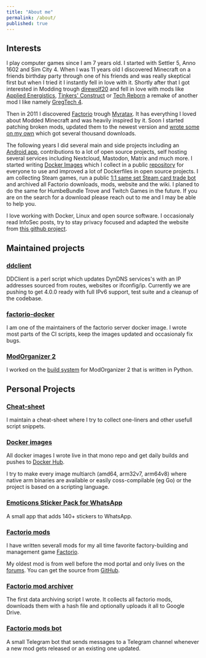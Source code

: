 ```yaml
---
title: "About me"
permalink: /about/
published: true
---
```


## Interests

I play computer games since I am 7 years old. I started with Settler 5, Anno 1602 and Sim City 4. When I was 11 years old I discovered Minecraft on a friends birthday party through one of his friends and was really skeptical first but when I tried it I instantly fell in love with it. Shortly after that I got interested in Modding trough [direwolf20](https://www.youtube.com/user/direwolf20) and fell in love with mods like [Applied Energistics](https://ae-mod.info/), [Tinkers' Construct](https://minecraft.curseforge.com/projects/tinkers-construct) or [Tech Reborn](https://minecraft.curseforge.com/projects/techreborn) a remake of another mod I like namely [GregTech 4](https://forum.industrial-craft.net/thread/7156-gregtech-6-1-7-10-website-patreon-info-support-and-suggestions/).

Then in 2011 I discovered [Factorio](https://www.factorio.com/) trough [Myratax](https://www.youtube.com/user/Myratax). It has everything I loved about Modded Minecraft and was heavily inspired by it. Soon I started patching broken mods, updated them to the newest version and [wrote some on my own](https://mods.factorio.com/user/supersandro2000) which got several thousand downloads.

The following years I did several main and side projects including an [Android app](#emoticons-sticker-pack-for-whatsapp), contributions to a lot of open source projects, self hosting several services including Nextcloud, Mastodon, Matrix and much more. I started writing [Docker Images](#docker-images) which I collect in a public [repository](https://github.com/SuperSandro2000/docker-images/) for everyone to use and improved a lot of Dockerfiles in open source projects. I am collecting Steam games, run a public [1:1 same set Steam card trade bot](https://steamcommunity.com/id/SuperSandro2000/) and archived all Factorio downloads, mods, website and the wiki. I planed to do the same for HumbeBundle Trove and Twitch Games in the future. If you are on the search for a download please reach out to me and I may be able to help you.

I love working with Docker, Linux and open source software. I occasionaly read InfoSec posts, try to stay privacy focused and adapted the website from [this github project](https://github.com/github/personal-website/).

## Maintained projects

### [ddclient](https://github.com/ddclient/ddclient)

DDClient is a perl script which updates DynDNS services's with an IP addresses sourced from routes, websites or ifconfig/ip. Currently we are pushing to get 4.0.0 ready with full IPv6 support, test suite and a cleanup of the codebase.

### [factorio-docker](https://github.com/factoriotools/factorio-docker)

I am one of the maintainers of the factorio server docker image. I wrote most parts of the CI scripts, keep the images updated and occasionaly fix bugs.

### [ModOrganizer 2](https://github.com/modorganizer2/modorganizer)

I worked on the [build system](https://github.com/ModOrganizer2/modorganizer-umbrella) for ModOrganizer 2 that is written in Python.


## Personal Projects

### [Cheat-sheet](https://github.com/SuperSandro2000/cheat-sheet)

I maintain a cheat-sheet where I try to collect one-liners and other usefull script snippets.

### [Docker images](https://github.com/SuperSandro2000/docker-images)

All docker images I wrote live in that mono repo and get daily builds and pushes to [Docker Hub](https://hub.docker.com/u/supersandro2000).

I try to make every image multiarch (amd64, arm32v7, arm64v8) where native arm binaries are available or easily coss-compilable (eg Go) or the project is based on a scripting language.

### [Emoticons Sticker Pack for WhatsApp](https://play.google.com/store/apps/details?id=de.supersandro.stickers.emoticons)

A small app that adds 140+ stickers to WhatsApp.

### [Factorio mods](https://mods.factorio.com/user/supersandro2000)

I have written severall mods for my all time favorite factory-building and management game [Factorio](https://www.factorio.com/).

My oldest mod is from well before the mod portal and only lives on the [forums](https://forums.factorio.com/viewtopic.php?f=44&t=4343). You can get the source from [GitHub](https://github.com/SuperSandro2000/AlienPlant).

### [Factorio mod archiver](https://github.com/SuperSandro2000/factorio-mod-archiver)

The first data archiving script I wrote. It collects all factorio mods, downloads them with a hash file and optionally uploads it all to Google Drive.

### [Factorio mods bot](https://github.com/SuperSandro2000/factorio_mods_bot)

A small Telegram bot that sends messages to a Telegram channel whenever a new mod gets released or an existing one updated.

